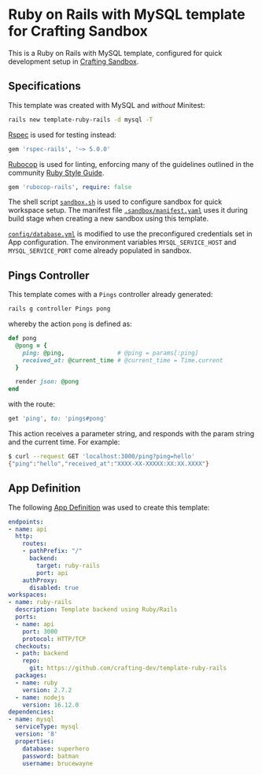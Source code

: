 # Ruby on Rails with MySQL template for Crafting Sandbox

This is a Ruby on Rails with MySQL template, configured for quick development setup in [Crafting Sandbox](https://docs.sandboxes.cloud/docs).

## Specifications

This template was created with MySQL and *without* Minitest:
```bash
rails new template-ruby-rails -d mysql -T
```

[Rspec](https://rspec.info/) is used for testing instead:
```ruby
gem 'rspec-rails', '~> 5.0.0'
```

[Rubocop](https://github.com/rubocop/rubocop) is used for linting, enforcing many of the guidelines outlined in the community [Ruby Style Guide](https://rubystyle.guide/).
```ruby
gem 'rubocop-rails', require: false
```

The shell script [`sandbox.sh`](sandbox.sh) is used to configure sandbox for quick workspace setup. The manifest file [`.sandbox/manifest.yaml`](.sandbox/manifest.yaml) uses it during build stage when creating a new sandbox using this template.

[`config/database.yml`](config/database.yml) is modified to use the preconfigured credentials set in App configuration. The environment variables `MYSQL_SERVICE_HOST` and `MYSQL_SERVICE_PORT` come already populated in sandbox.

## Pings Controller

This template comes with a `Pings` controller already generated:
```bash
rails g controller Pings pong
```

whereby the action `pong` is defined as:
```ruby
def pong
  @pong = {
    ping: @ping,               # @ping = params[:ping]
    received_at: @current_time # @current_time = Time.current
  }

  render json: @pong
end
```

with the route:
```ruby
get 'ping', to: 'pings#pong'
```

This action receives a parameter string, and responds with the param string and the current time.
For example:
```bash
$ curl --request GET 'localhost:3000/ping?ping=hello'
{"ping":"hello","received_at":"XXXX-XX-XXXXX:XX:XX.XXXX"}
```

## App Definition

The following [App Definition](https://docs.sandboxes.cloud/docs/app-definition) was used to create this template:

```yaml
endpoints:
- name: api
  http:
    routes:
    - pathPrefix: "/"
      backend:
        target: ruby-rails
        port: api
    authProxy:
      disabled: true
workspaces:
- name: ruby-rails
  description: Template backend using Ruby/Rails
  ports:
  - name: api
    port: 3000
    protocol: HTTP/TCP
  checkouts:
  - path: backend
    repo:
      git: https://github.com/crafting-dev/template-ruby-rails
  packages:
  - name: ruby
    version: 2.7.2
  - name: nodejs
    version: 16.12.0
dependencies:
- name: mysql
  serviceType: mysql
  version: '8'
  properties:
    database: superhero
    password: batman
    username: brucewayne
```
